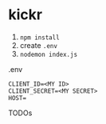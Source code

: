 # kickr

1. `npm install`
2. create `.env`
3. `nodemon index.js`

.env
```
CLIENT_ID=<MY ID>
CLIENT_SECRET=<MY SECRET>
HOST=
```


TODOs
